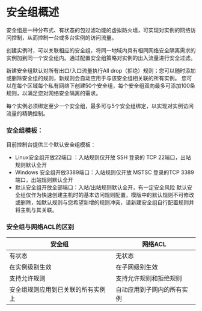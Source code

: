 # 安全组概述
安全组是一种分布式、有状态的包过滤功能的虚拟防火墙，可实现对实例的网络访问控制，从而控制一台或多台实例的访问流量。

创建实例时，可以关联相应的安全组，将同一地域内具有相同网络安全隔离需求的实例加到同一个安全组内。通过配置安全组策略对实例的出入流量进行安全过滤。

新建安全组默认对所有出口/入口流量执行All drop（拒绝）规则；您可以随时添加或删除安全组的规则，新规则会自动应用于与该安全组相关联的所有实例。
您可以在每个区域每个私有网络下创建50个安全组，每个安全组双向最多可添加100条规则，以满足您对网络安全隔离的需求。

每个实例必须绑定至少一个安全组，最多可与5个安全组绑定，以实现对实例访问流量的精确控制。
 
### 安全组模板：
目前控制台提供三个默认安全组模板：
* Linux安全组开放22端口 ：入站规则仅开放 SSH 登录的 TCP 22端口，出站规则默认全开
* Windows 安全组开放3389端口：入站规则仅开放 MSTSC 登录的TCP 3389端口，出站规则默认全开
* 默认安全组开放全部端口：入站/出站规则默认全开，有一定安全风险
默认安全组仅作为快速创建主机时的基本访问规则配置，模版中的默认规则不可修改或删除，如默认规则与您希望新增的规则冲突，请新建安全组自行配置规则并将主机与其关联。

### 安全组与网络ACL的区别

|   **安全组**  |  **网络ACL**   |
| --- | --- |
|  有状态   |  无状态   |
|  在实例级别生效   |  在子网级别生效   |
|   支持允许规则  |   支持允许规则和拒绝规则  |
|   安全组规则应用到已关联的所有实例上  |  自动应用到子网内的所有实例   |